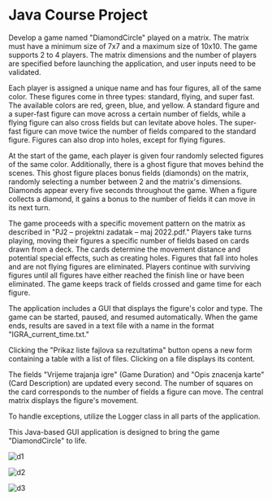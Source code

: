 # Java Course Project

Develop a game named "DiamondCircle" played on a matrix. The matrix must have a minimum size of 7x7 and a maximum size of 10x10. The game supports 2 to 4 players. The matrix dimensions and the number of players are specified before launching the application, and user inputs need to be validated.

Each player is assigned a unique name and has four figures, all of the same color. These figures come in three types: standard, flying, and super fast. The available colors are red, green, blue, and yellow. A standard figure and a super-fast figure can move across a certain number of fields, while a flying figure can also cross fields but can levitate above holes. The super-fast figure can move twice the number of fields compared to the standard figure. Figures can also drop into holes, except for flying figures.

At the start of the game, each player is given four randomly selected figures of the same color. Additionally, there is a ghost figure that moves behind the scenes. This ghost figure places bonus fields (diamonds) on the matrix, randomly selecting a number between 2 and the matrix's dimensions. Diamonds appear every five seconds throughout the game. When a figure collects a diamond, it gains a bonus to the number of fields it can move in its next turn.

The game proceeds with a specific movement pattern on the matrix as described in "PJ2 – projektni zadatak – maj 2022.pdf." Players take turns playing, moving their figures a specific number of fields based on cards drawn from a deck. The cards determine the movement distance and potential special effects, such as creating holes. Figures that fall into holes and are not flying figures are eliminated. Players continue with surviving figures until all figures have either reached the finish line or have been eliminated. The game keeps track of fields crossed and game time for each figure.

The application includes a GUI that displays the figure's color and type. The game can be started, paused, and resumed automatically. When the game ends, results are saved in a text file with a name in the format "IGRA_current_time.txt."

Clicking the "Prikaz liste fajlova sa rezultatima" button opens a new form containing a table with a list of files. Clicking on a file displays its content.

The fields "Vrijeme trajanja igre" (Game Duration) and "Opis znacenja karte" (Card Description) are updated every second. The number of squares on the card corresponds to the number of fields a figure can move. The central matrix displays the figure's movement.

To handle exceptions, utilize the Logger class in all parts of the application.

This Java-based GUI application is designed to bring the game "DiamondCircle" to life.


![d1](https://user-images.githubusercontent.com/62095336/194740581-e0ce97fe-207b-4f35-a309-094aa82920f3.png)


![d2](https://user-images.githubusercontent.com/62095336/194740606-6a8029b5-0060-4627-902e-8db31df643f8.png)


![d3](https://user-images.githubusercontent.com/62095336/194740614-018e4e59-4e08-4885-8898-e490b9624bc4.png)
